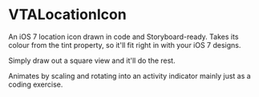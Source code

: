 VTALocationIcon
===============

An iOS 7 location icon drawn in code and Storyboard-ready. Takes its colour from the tint property, so it'll fit right in with your iOS 7 designs.

Simply draw out a square view and it'll do the rest.

Animates by scaling and rotating into an activity indicator mainly just as a coding exercise. 
